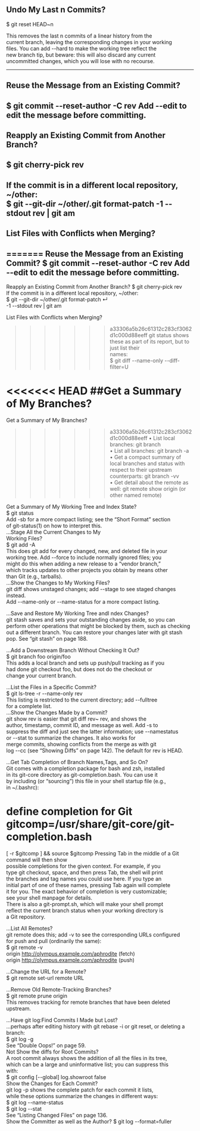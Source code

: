 ## Undo My Last n Commits?  
$ git reset HEAD~n  

This removes the last n commits of a linear history from the   
current branch, leaving the corresponding changes in your working   
files. You can add --hard to make the working tree reflect the   
new branch tip, but beware: this will also discard any current   
uncommitted changes, which you will lose with no recourse.   

------

## Reuse the Message from an Existing Commit?  
$ git commit --reset-author -C rev
Add --edit to edit the message before committing.  
-----
## Reapply an Existing Commit from  Another Branch?  
$ git cherry-pick rev  
------
If the commit is in a different local repository, ~/other:  
$ git --git-dir ~/other/.git format-patch  -1 --stdout rev | git am  
------
## List Files with Conflicts when Merging?  
=======
Reuse the Message from an Existing  Commit?
$ git commit --reset-author -C rev
Add --edit to edit the message before committing.  
----
Reapply an Existing Commit from  Another Branch?
$ git cherry-pick rev  
If the commit is in a different local repository, ~/other:  
$ git --git-dir ~/other/.git format-patch ↵  
-1 --stdout rev | git am  

List Files with Conflicts when Merging?  
>>>>>>> a33306a5b26c61312c283cf3062d1c000d88eeff
git status shows these as part of its report, but to just list their  
names:  
$ git diff --name-only --diff-filter=U 

<<<<<<< HEAD
##Get a Summary of My Branches?  
=======
Get a Summary of My Branches?  
>>>>>>> a33306a5b26c61312c283cf3062d1c000d88eeff
• List local branches: git branch    
• List all branches: git branch -a    
• Get a compact summary of local branches and status with    
respect to their upstream counterparts: git branch -vv    
• Get detail about the remote as well: git remote show origin (or other named remote) 


Get a Summary of My Working Tree and Index State?  
$ git status  
Add -sb for a more compact listing; see the “Short Format” section  
of git-status(1) on how to interpret this.  
…Stage All the Current Changes to My  
Working Files?  
$ git add -A  
This does git add for every changed, new, and deleted file in your  
working tree. Add --force to include normally ignored files; you  
might do this when adding a new release to a “vendor branch,”  
which tracks updates to other projects you obtain by means other  
than Git (e.g., tarballs).  
…Show the Changes to My Working Files?  
git diff shows unstaged changes; add --stage to see staged  changes instead.  
Add --name-only or --name-status for a more compact listing.  


…Save and Restore My Working Tree andI ndex Changes?  
git stash saves and sets your outstanding changes aside, so you
can perform other operations that might be blocked by them,
such as checking out a different branch. You can restore your
changes later with git stash pop. See “git stash” on page 188.



…Add a Downstream Branch Without Checking It Out?  
$ git branch foo origin/foo   
This adds a local branch and sets up push/pull tracking as if you  
had done git checkout foo, but does not do the checkout or  
change your current branch.  


…List the Files in a Specific Commit?  
$ git ls-tree -r --name-only rev  
This listing is restricted to the current directory; add --fulltree  
for a complete list.  
…Show the Changes Made by a Commit?  
git show rev is easier that git diff rev~ rev, and shows the  
author, timestamp, commit ID, and message as well. Add -s to  
suppress the diff and just see the latter information; use --namestatus    
or --stat to summarize the changes. It also works for  
merge commits, showing conflicts from the merge as with git  
log --cc (see “Showing Diffs” on page 142). The default for rev is HEAD.  


…Get Tab Completion of Branch Names,Tags, and So On?  
Git comes with a completion package for bash and zsh, installed  
in its git-core directory as git-completion.bash. You can use it  
by including (or “sourcing”) this file in your shell startup file (e.g.,  
in ~/.bashrc):  
# define completion for Git gitcomp=/usr/share/git-core/git-completion.bash
[ -r $gitcomp ] && source $gitcomp 
Pressing Tab in the middle of a Git command will then show  
possible completions for the given context. For example, if you    
type git checkout, space, and then press Tab, the shell will print  
the branches and tag names you could use here. If you type an  
initial part of one of these names, pressing Tab again will complete  
it for you. The exact behavior of completion is very customizable;  
see your shell manpage for details.  
There is also a git-prompt.sh, which will make your shell prompt  
reflect the current branch status when your working directory is  
a Git repository.  


…List All Remotes?  
git remote does this; add -v to see the corresponding URLs configured  
for push and pull (ordinarily the same):  
$ git remote -v  
origin http://olympus.example.com/aphrodite (fetch)  
origin http://olympus.example.com/aphrodite (push)  


…Change the URL for a Remote?  
$ git remote set-url remote URL  



…Remove Old Remote-Tracking  Branches?  
$ git remote prune origin  
This removes tracking for remote branches that have been deleted upstream.  


…Have git log:Find Commits I Made but Lost?  
…perhaps after editing history with git rebase -i or git reset, or deleting a branch:  
$ git log -g  
See “Double Oops!” on page 59.  
Not Show the diffs for Root Commits?  
A root commit always shows the addition of all the files in its tree,  
which can be a large and uninformative list; you can suppress this  
with:  
$ git config [--global] log.showroot false  
Show the Changes for Each Commit?  
git log -p shows the complete patch for each commit it lists,  
while these options summarize the changes in different ways:  
$ git log --name-status  
$ git log --stat    
See “Listing Changed Files” on page 136.  
Show the Committer as well as the Author? 
$ git log --format=fuller  

